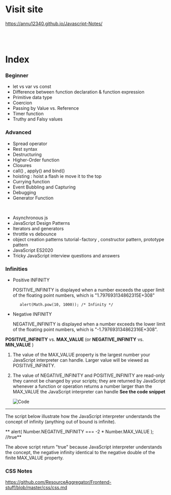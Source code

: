 # Visit site

https://annu12340.github.io/Javascript-Notes/

<br/><br/>

# Index

### Beginner

- let vs var vs const
- Difference between function declaration & function expression
- Primitive data type
- Coercion
- Passing by Value vs. Reference
- Timer function
- Truthy and Falsy values

### Advanced

- Spread operator
- Rest syntax
- Destructuring
- Higher-Order function
- Closures
- call() , apply() and bind()
- hoisting : hoist a flash ie move it to the top
- Currying function
- Event Bubbling and Capturing
- Debugging
- Generator Function

<br/>

- Asynchronous js
- JavaScript Design Patterns
- Iterators and generators
- throttle vs debounce
- object creation patterns tutorial - factory , constructor pattern, prototype pattern
- JavaScript ES2020
- Tricky JavaScript interview questions and answers


### Infinities

  * Positive INFINITY
  
    POSITIVE_INFINITY is displayed when a number exceeds the upper limit of the floating point numbers, which is  "1.797693134862315E+308"
		
           alert(Math.pow(10, 1000)); /* Infinity */  
		
  * Negative INFINITY
  
     NEGATIVE_INFINITY is displayed when a number exceeds the lower limit of the floating point numbers, which is "-1.797693134862316E+308".
		
  **POSITIVE_INFINITY** vs. **MAX_VALUE** (or **NEGATIVE_INFINITY** vs. **MIN_VALUE** )
   1. The value of the MAX_VALUE property is the largest number your JavaScript interpreter can handle. Larger value will be viewed as POSITIVE_INFINITY.
   2. The value of NEGATIVE_INFINITY and POSITIVE_INFINITY are read-only they cannot be changed by
      your scripts; they are returned by JavaScript whenever a function or operation returns a number
      larger than the MAX_VALUE the JavaScript interpreter can handle
		**See the code snippet**
		
         ![Code](https://raw.githubusercontent.com/sumitt1080/demo/master/Capture1.jpg)
----------------------------------------------------------------------------------------------------------------------------------------------------------------------------	 
	 
  The script below illustrate how the JavaScript interpreter understands the concept of infinity (anything out of bound is infinite).

 
 **  alert( Number.NEGATIVE_INFINITY === -2 * Number.MAX_VALUE ); //true**

  The above script return "true" because JavaScript interpreter understands the concept, 
  the negative infinity identical to the negative double of the finite MAX_VALUE property.



### CSS Notes

https://github.com/ResourceAggregator/Frontend-stuff/blob/master/css/css.md
